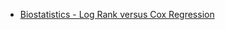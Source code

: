 * [Biostatistics - Log Rank versus Cox Regression](http://www.minyanville.com/businessmarkets/articles/7/22/2005/id/8049)
